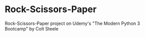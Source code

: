 # Rock-Scissors-Paper
Rock-Scissors-Paper project on Udemy's "The Modern Python 3 Bootcamp" by Colt Steele
